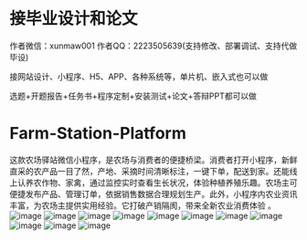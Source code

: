 # 接毕业设计和论文
作者微信：xunmaw001  作者QQ：2223505639(支持修改、部署调试、支持代做毕设)

接网站设计、小程序、H5、APP、各种系统等，单片机、嵌入式也可以做

选题+开题报告+任务书+程序定制+安装测试+论文+答辩PPT都可以做
# Farm-Station-Platform
这款农场驿站微信小程序，是农场与消费者的便捷桥梁。消费者打开小程序，新鲜直采的农产品一目了然，产地、采摘时间清晰标注，一键下单，配送到家。还能线上认养农作物、家禽，通过监控实时查看生长状况，体验种植养殖乐趣。农场主可便捷发布产品、管理订单，依据销售数据合理规划生产。此外，小程序内农业资讯丰富，为农场主提供实用经验。它打破产销隔阂，带来全新农业消费体验 。 
![image](https://github.com/user-attachments/assets/82193d26-b394-4295-b136-ce9fce8016e6)
![image](https://github.com/user-attachments/assets/c70ba203-6a38-4500-ac6d-f434ecee5df1)
![image](https://github.com/user-attachments/assets/e1fe4a52-9623-491e-a0c8-07ac9fd115a2)
![image](https://github.com/user-attachments/assets/a89f3e3f-28a0-4290-9dbb-75506df6ec65)
![image](https://github.com/user-attachments/assets/4ca728f3-556f-42e7-a6ba-e9acea715ea3)
![image](https://github.com/user-attachments/assets/2a65cc84-0949-4988-8c7a-a811325a08da)
![image](https://github.com/user-attachments/assets/5a8bbfde-f56a-4c8d-a766-6b8b79de672d)
![image](https://github.com/user-attachments/assets/55d2656c-7e19-4509-9bfa-2edc5f1e62a8)
![image](https://github.com/user-attachments/assets/3f9305c5-4aef-4a40-ab45-249659781a99)
![image](https://github.com/user-attachments/assets/4e835e19-8853-4ab8-a013-58a3dc2b9b42)
![image](https://github.com/user-attachments/assets/a27a9cb5-6a11-4011-89c7-e3d7993ed8be)
